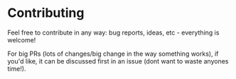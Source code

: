 # Contributing

Feel free to contribute in any way: bug reports, ideas, etc - everything is welcome!

For big PRs (lots of changes/big change in the way something works), if you'd like, it can be discussed first in an issue (dont want to waste anyones time!).

